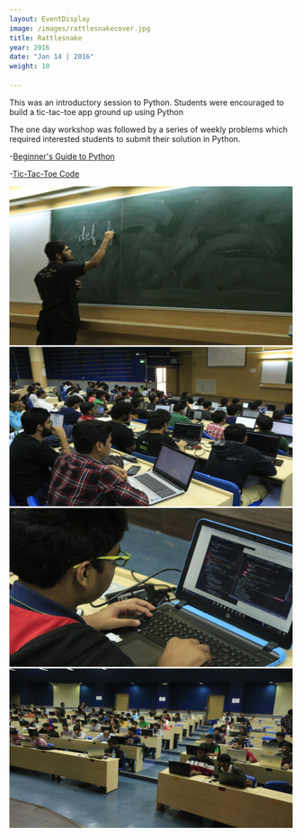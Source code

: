 ```yaml
---
layout: EventDisplay
image: /images/rattlesnakecover.jpg
title: Rattlesnake
year: 2016
date: "Jan 14 | 2016"
weight: 10

---
```


This was an introductory session to Python. Students were encouraged to build a tic-tac-toe app ground up using Python 

<!--break-->

The one day workshop was followed by a series of weekly problems which required  interested students to submit their solution in Python.

-[Beginner's Guide to Python](http://wncc-iitb.org/wiki/index.php/Python_Workshop_Resources)

-[Tic-Tac-Toe Code](http://wncc-iitb.org/wiki/index.php/Python_Workshop_Resources)

<html>
  <head>
  <link rel="stylesheet" type="text/css" href="slick/slick.css"/>
  <link rel="stylesheet" type="text/css" href="slick/slick-theme.css"/>
  </head>
  <body>
<style>
    .slick-slide img {
    height:400px;
    }
</style>

<div class="slick-slides">
    <div><img src="/images/rattlesnake1.jpg"></div>
    <div><img src="/images/rattlesnake2.jpg"></div>
    <div><img src="/images/rattlesnake3.jpg"></div>
    <div><img src="/images/rattlesnake4.jpg"></div>
  </div>

  <script type="text/javascript" src="//code.jquery.com/jquery-1.11.0.min.js"></script>
  <script type="text/javascript" src="//code.jquery.com/jquery-migrate-1.2.1.min.js"></script>
  <script type="text/javascript" src="slick/slick.min.js"></script>

  <script type="text/javascript">
    $(document).ready(function(){
      $('.slick-slides').slick({
        dots: true,
        infinite: true,
        speed: 500,
        fade: true,
        autoplay: true,
        autoplaySpeed: 2000,
        cssEase: 'linear',
        adaptiveHeight: true
        });
    });
  </script>

  </body>
</html>
